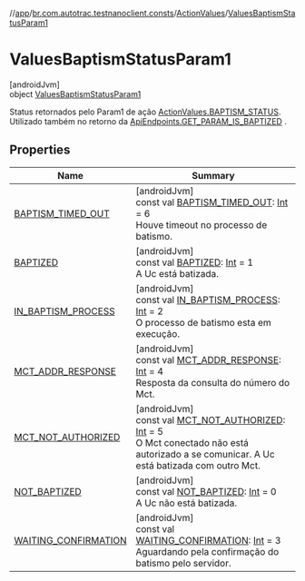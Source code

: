 //[app](../../../../index.md)/[br.com.autotrac.testnanoclient.consts](../../index.md)/[ActionValues](../index.md)/[ValuesBaptismStatusParam1](index.md)

# ValuesBaptismStatusParam1

[androidJvm]\
object [ValuesBaptismStatusParam1](index.md)

Status retornados pelo Param1 de ação [ActionValues.BAPTISM_STATUS](../-b-a-p-t-i-s-m_-s-t-a-t-u-s.md). Utilizado também no retorno da [ApiEndpoints.GET_PARAM_IS_BAPTIZED](../../-api-endpoints/-g-e-t_-p-a-r-a-m_-i-s_-b-a-p-t-i-z-e-d.md) .

## Properties

| Name | Summary |
|---|---|
| [BAPTISM_TIMED_OUT](-b-a-p-t-i-s-m_-t-i-m-e-d_-o-u-t.md) | [androidJvm]<br>const val [BAPTISM_TIMED_OUT](-b-a-p-t-i-s-m_-t-i-m-e-d_-o-u-t.md): [Int](https://kotlinlang.org/api/latest/jvm/stdlib/kotlin/-int/index.html) = 6<br>Houve timeout no processo de batismo. |
| [BAPTIZED](-b-a-p-t-i-z-e-d.md) | [androidJvm]<br>const val [BAPTIZED](-b-a-p-t-i-z-e-d.md): [Int](https://kotlinlang.org/api/latest/jvm/stdlib/kotlin/-int/index.html) = 1<br>A Uc está batizada. |
| [IN_BAPTISM_PROCESS](-i-n_-b-a-p-t-i-s-m_-p-r-o-c-e-s-s.md) | [androidJvm]<br>const val [IN_BAPTISM_PROCESS](-i-n_-b-a-p-t-i-s-m_-p-r-o-c-e-s-s.md): [Int](https://kotlinlang.org/api/latest/jvm/stdlib/kotlin/-int/index.html) = 2<br>O processo de batismo esta em execução. |
| [MCT_ADDR_RESPONSE](-m-c-t_-a-d-d-r_-r-e-s-p-o-n-s-e.md) | [androidJvm]<br>const val [MCT_ADDR_RESPONSE](-m-c-t_-a-d-d-r_-r-e-s-p-o-n-s-e.md): [Int](https://kotlinlang.org/api/latest/jvm/stdlib/kotlin/-int/index.html) = 4<br>Resposta da consulta do número do Mct. |
| [MCT_NOT_AUTHORIZED](-m-c-t_-n-o-t_-a-u-t-h-o-r-i-z-e-d.md) | [androidJvm]<br>const val [MCT_NOT_AUTHORIZED](-m-c-t_-n-o-t_-a-u-t-h-o-r-i-z-e-d.md): [Int](https://kotlinlang.org/api/latest/jvm/stdlib/kotlin/-int/index.html) = 5<br>O Mct conectado não está autorizado a se comunicar. A Uc está batizada com outro Mct. |
| [NOT_BAPTIZED](-n-o-t_-b-a-p-t-i-z-e-d.md) | [androidJvm]<br>const val [NOT_BAPTIZED](-n-o-t_-b-a-p-t-i-z-e-d.md): [Int](https://kotlinlang.org/api/latest/jvm/stdlib/kotlin/-int/index.html) = 0<br>A Uc não está batizada. |
| [WAITING_CONFIRMATION](-w-a-i-t-i-n-g_-c-o-n-f-i-r-m-a-t-i-o-n.md) | [androidJvm]<br>const val [WAITING_CONFIRMATION](-w-a-i-t-i-n-g_-c-o-n-f-i-r-m-a-t-i-o-n.md): [Int](https://kotlinlang.org/api/latest/jvm/stdlib/kotlin/-int/index.html) = 3<br>Aguardando pela confirmação do batismo pelo servidor. |

